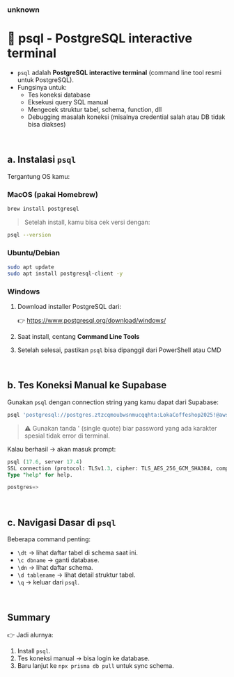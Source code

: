 ### unknown

# 📠 psql - **PostgreSQL interactive terminal**

- `psql` adalah **PostgreSQL interactive terminal** (command line tool resmi untuk PostgreSQL).
- Fungsinya untuk:
    - Tes koneksi database
    - Eksekusi query SQL manual
    - Mengecek struktur tabel, schema, function, dll
    - Debugging masalah koneksi (misalnya credential salah atau DB tidak bisa diakses)

<br/>

## a. Instalasi `psql`

Tergantung OS kamu:

### **MacOS (pakai Homebrew)**

```bash
brew install postgresql
```

> Setelah install, kamu bisa cek versi dengan:
> 

```bash
psql --version
```

### **Ubuntu/Debian**

```bash
sudo apt update
sudo apt install postgresql-client -y

```

### **Windows**

1. Download installer PostgreSQL dari:
    
    👉 https://www.postgresql.org/download/windows/
    
2. Saat install, centang **Command Line Tools**
3. Setelah selesai, pastikan `psql` bisa dipanggil dari PowerShell atau CMD

<br/>

## b. Tes Koneksi Manual ke Supabase

Gunakan `psql` dengan connection string yang kamu dapat dari Supabase:

```bash
psql 'postgresql://postgres.ztzcqmoubwsnmucqqhta:LokaCoffeshop2025!@aws-1-ap-southeast-1.pooler.supabase.com:5432/postgres?sslmode=require'
```

> ⚠️ Gunakan tanda ' (single quote) biar password yang ada karakter spesial tidak error di terminal.
> 

Kalau berhasil → akan masuk prompt:

```sql
psql (17.6, server 17.4)
SSL connection (protocol: TLSv1.3, cipher: TLS_AES_256_GCM_SHA384, compression: off, ALPN: none)
Type "help" for help.

postgres=>
```

<br/>

## c. Navigasi Dasar di `psql`

Beberapa command penting:

- `\dt` → lihat daftar tabel di schema saat ini.
- `\c dbname` → ganti database.
- `\dn` → lihat daftar schema.
- `\d tablename` → lihat detail struktur tabel.
- `\q` → keluar dari `psql`.

<br/>

## Summary

👉 Jadi alurnya:

1. Install `psql`.
2. Tes koneksi manual → bisa login ke database.
3. Baru lanjut ke `npx prisma db pull` untuk sync schema.
